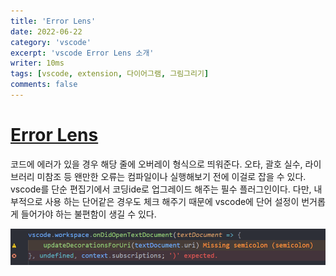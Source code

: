 ```yaml
---
title: 'Error Lens'
date: 2022-06-22
category: 'vscode'
excerpt: 'vscode Error Lens 소개'
writer: 10ms
tags: [vscode, extension, 다이어그램, 그림그리기]
comments: false
---
```


# [Error Lens](https://marketplace.visualstudio.com/items?itemName=usernamehw.errorlens)

코드에 에러가 있을 경우 해당 줄에 오버레이 형식으로 띄워준다.
오타, 괄호 실수, 라이브러리 미참조 등 왠만한 오류는 컴파일이나 실행해보기 전에 이걸로 잡을 수 있다.
vscode를 단순 편집기에서 코딩ide로 업그레이드 해주는 필수 플러그인이다.
다만, 내부적으로 사용 하는 단어같은 경우도 체크 해주기 때문에 vscode에 단어 설정이 번거롭게 들어가야 하는 불편함이 생길 수 있다.

![](./images/2022-06-22-23-02-57.png)
